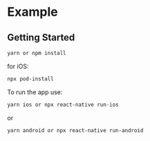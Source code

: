# Example

## Getting Started

```bash
yarn or npm install
```

for iOS:

```bash
npx pod-install
```

To run the app use:

```bash
yarn ios or npx react-native run-ios
```

or

```bash
yarn android or npx react-native run-android
```
